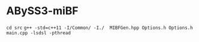 # ABySS3-miBF
`cd src`
`g++ -std=c++11 -I/Common/ -I./  MIBFGen.hpp Options.h Options.h main.cpp -lsdsl -pthread`
